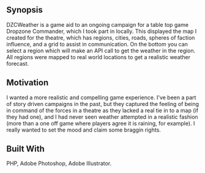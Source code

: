 ## Synopsis

DZCWeather is a game aid to an ongoing campaign for a table top game Dropzone Commander, which I took part in locally.  This displayed the map I created for the theatre, which has regions, cities, roads, spheres of faction influence, and a grid to assist in communication.  On the bottom you can select a region which will make an API call to get the weather in the region.  All regions were mapped to real world locations to get a realistic weather forecast.

## Motivation

I wanted a more realistic and compelling game experience.  I've been a part of story driven campaigns in the past, but they captured the feeling of being in command of the forces in a theatre as they lacked a real tie in to a map (if they had one), and I had never seen weather attempted in a realistic fashion (more than a one off game where players agree it is raining, for example).  I really wanted to set the mood and claim some braggin rights.

## Built With

PHP, Adobe Photoshop, Adobe Illustrator.